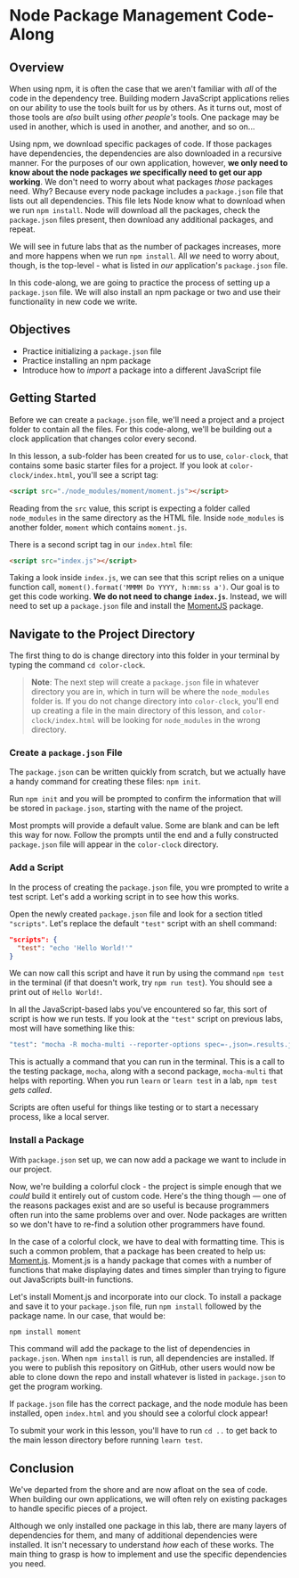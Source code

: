 # Node Package Management Code-Along

## Overview

When using npm, it is often the case that we aren't familiar with _all_ of the
code in the dependency tree. Building modern JavaScript applications relies on
our ability to use the tools built for us by others. As it turns out, most of
those tools are _also_ built using _other people's_ tools. One package may be
used in another, which is used in another, and another, and so on...

Using npm, we download specific packages of code. If those packages have
dependencies, the dependencies are also downloaded in a recursive manner. For
the purposes of our own application, however, **we only need to know about the
node packages _we_ specifically need to get our app working**. We don't need to
worry about what packages _those_ packages need. Why? Because every node package
includes a `package.json` file that lists out all dependencies. This file lets
Node know what to download when we run `npm install`. Node will download all the
packages, check the `package.json` files present, then download any additional
packages, and repeat.

We will see in future labs that as the number of packages increases, more and
more happens when we run `npm install`. All _we_ need to worry about, though, is
the top-level - what is listed in _our_ application's `package.json` file.

In this code-along, we are going to practice the process of setting up a
`package.json` file. We will also install an npm package or two and use their
functionality in new code we write.

## Objectives

- Practice initializing a `package.json` file
- Practice installing an npm package
- Introduce how to _import_ a package into a different JavaScript file

## Getting Started

Before we can create a `package.json` file, we'll need a project and a project
folder to contain all the files. For this code-along, we'll be building out a
clock application that changes color every second.

In this lesson, a sub-folder has been created for us to use, `color-clock`, that
contains some basic starter files for a project. If you look at
`color-clock/index.html`, you'll see a script tag:

```html
<script src="./node_modules/moment/moment.js"></script>
```

Reading from the `src` value, this script is expecting a folder called
`node_modules` in the same directory as the HTML file. Inside `node_modules` is another folder, `moment` which contains `moment.js`.

There is a second script tag in our `index.html` file:

```html
<script src="index.js"></script>
```

Taking a look inside `index.js`, we can see that this script relies on a unique
function call, `moment().format('MMMM Do YYYY, h:mm:ss a')`. Our goal is to get this code working. **We do not need to change `index.js`**. Instead, we will need to set up a `package.json` file and install the [MomentJS](https://momentjs.com/) package.

## Navigate to the Project Directory

The first thing to do is change directory into this folder in your terminal by
typing the command `cd color-clock`.

> **Note**: The next step will create a `package.json` file in whatever
> directory you are in, which in turn will be where the `node_modules` folder
> is. If you do not change directory into `color-clock`, you'll end up creating
> a file in the main directory of this lesson, and `color-clock/index.html` will
> be looking for `node_modules` in the wrong directory.

### Create a `package.json` File

The `package.json` can be written quickly from scratch, but we actually have a
handy command for creating these files: `npm init`.

Run `npm init` and you will be prompted to confirm the information that will
be stored in `package.json`, starting with the name of the project.

Most prompts will provide a default value. Some are blank and can be left this
way for now. Follow the prompts until the end and a fully constructed
`package.json` file will appear in the `color-clock` directory.

### Add a Script

In the process of creating the `package.json` file, you wre prompted to
write a test script. Let's add a working script in to see how this works.

Open the newly created `package.json` file and look for a section
titled `"scripts"`. Let's replace the default `"test"` script with
an shell command:

```json
"scripts": {
  "test": "echo 'Hello World!'"
}
```

We can now call this script and have it run by using the command `npm test` in the terminal (if that doesn't work, try `npm run test`). You
should see a print out of `Hello World!`.

In all the JavaScript-based labs you've encountered so far, this sort
of script is how we run tests. If you look at the `"test"` script on
previous labs, most will have something like this:

```bash
"test": "mocha -R mocha-multi --reporter-options spec=-,json=.results.json"
```

This is actually a command that you can run in the terminal. This is a call to
the testing package, `mocha`, along with a second package, `mocha-multi` that
helps with reporting. When you run `learn` or `learn test` in a lab, `npm test` _gets called_.

Scripts are often useful for things like testing or to start a necessary
process, like a local server.

### Install a Package

With `package.json` set up, we can now add a package we want to include
in our project.

Now, we're building a colorful clock - the project is simple enough that we
_could_ build it entirely out of custom code. Here's the thing though &mdash;
one of the reasons packages exist and are so useful is because programmers often
run into the same problems over and over. Node packages are written so we don't
have to re-find a solution other programmers have found.

In the case of a colorful clock, we have to deal with formatting time. This is
such a common problem, that a package has been created to help us:
[Moment.js][moment]. Moment.js is a handy package that comes with a number of
functions that make displaying dates and times simpler than trying to figure out
JavaScripts built-in functions.

Let's install Moment.js and incorporate into our clock. To install a package and save it to your `package.json` file, run `npm install`
followed by the package name. In our case, that would be:

```bash
npm install moment
```

This command will add the package to the list of dependencies in `package.json`. When `npm install` is run, all dependencies are installed. If you were to publish this repository on GitHub, other users would now be able to clone down the repo and install whatever is listed in `package.json` to get the program working.

If `package.json` file has the correct package, and the node module has been
installed, open `index.html` and you should see a colorful clock appear!

To submit your work in this lesson, you'll have to run `cd ..` to get back to
the main lesson directory before running `learn test`.

## Conclusion

We've departed from the shore and are now afloat on the sea of code. When
building our own applications, we will often rely on existing packages to handle
specific pieces of a project.

Although we only installed one package in this lab, there are many layers of
dependencies for them, and many of additional dependencies were installed.
It isn't necessary to understand _how_ each of these works. The main thing to
grasp is how to implement and use the specific dependencies you need.

[moment]: https://momentjs.com/
